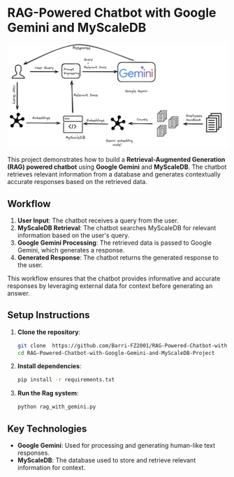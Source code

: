 # RAG-Powered Chatbot with Google Gemini and MyScaleDB

![RAG Workflow](rag_with_gemini.jpg)

This project demonstrates how to build a **Retrieval-Augmented Generation (RAG) powered chatbot** using **Google Gemini** and **MyScaleDB**. The chatbot retrieves relevant information from a database and generates contextually accurate responses based on the retrieved data.

## Workflow

1. **User Input**: The chatbot receives a query from the user.
2. **MyScaleDB Retrieval**: The chatbot searches MyScaleDB for relevant information based on the user's query.
3. **Google Gemini Processing**: The retrieved data is passed to Google Gemini, which generates a response.
4. **Generated Response**: The chatbot returns the generated response to the user.

This workflow ensures that the chatbot provides informative and accurate responses by leveraging external data for context before generating an answer.

## Setup Instructions

1. **Clone the repository**:
    ```bash
    git clone  https://github.com/Barri-FZ2001/RAG-Powered-Chatbot-with-Google-Gemini-and-MyScaleDB-Project.git
    cd RAG-Powered-Chatbot-with-Google-Gemini-and-MyScaleDB-Project
    ```

2. **Install dependencies**:
    ```bash
    pip install -r requirements.txt
    ```

3. **Run the Rag system**:
    ```bash
    python rag_with_gemini.py
    ```

## Key Technologies

- **Google Gemini**: Used for processing and generating human-like text responses.
- **MyScaleDB**: The database used to store and retrieve relevant information for context.

